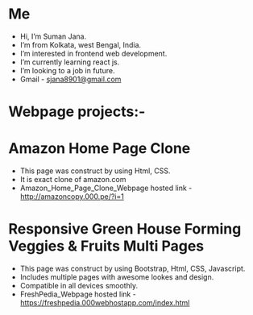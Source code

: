 # Me
- Hi, I’m Suman Jana.
- I’m from Kolkata, west Bengal, India.
- I’m interested in frontend web development.
- I’m currently learning react js.
- I’m looking to a job in future.
- Gmail - sjana8901@gmail.com
# Webpage projects:-
# Amazon Home Page Clone
- This page was construct by using Html, CSS.
- It is exact clone of amazon.com
- Amazon_Home_Page_Clone_Webpage hosted link - http://amazoncopy.000.pe/?i=1
# Responsive Green House Forming Veggies & Fruits Multi Pages
- This page was construct by using Bootstrap, Html, CSS, Javascript.
- Includes multiple pages with awesome lookes and design.
- Compatible in all devices smoothly.
- FreshPedia_Webpage hosted link - https://freshpedia.000webhostapp.com/index.html












